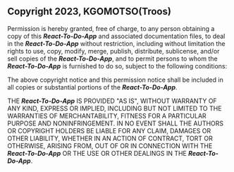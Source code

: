 ## Copyright 2023, KGOMOTSO(Troos)

Permission is hereby granted, free of charge, to any person obtaining a copy of this ***React-To-Do-App*** and associated documentation files, to deal in the ***React-To-Do-App*** without restriction, including without limitation the rights to use, copy, modify, merge, publish, distribute, sublicense, and/or sell copies of the ***React-To-Do-App***, and to permit persons to whom the ***React-To-Do-App*** is furnished to do so, subject to the following conditions:

The above copyright notice and this permission notice shall be included in all copies or substantial portions of the ***React-To-Do-App***.

THE ***React-To-Do-App*** IS PROVIDED "AS IS", WITHOUT WARRANTY OF ANY KIND, EXPRESS OR IMPLIED, INCLUDING BUT NOT LIMITED TO THE WARRANTIES OF MERCHANTABILITY, FITNESS FOR A PARTICULAR PURPOSE AND NONINFRINGEMENT. IN NO EVENT SHALL THE AUTHORS OR COPYRIGHT HOLDERS BE LIABLE FOR ANY CLAIM, DAMAGES OR OTHER LIABILITY, WHETHER IN AN ACTION OF CONTRACT, TORT OR OTHERWISE, ARISING FROM, OUT OF OR IN CONNECTION WITH THE ***React-To-Do-App*** OR THE USE OR OTHER DEALINGS IN THE ***React-To-Do-App***.